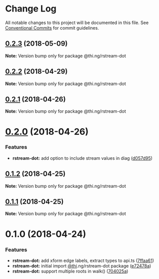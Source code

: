# Change Log

All notable changes to this project will be documented in this file.
See [Conventional Commits](https://conventionalcommits.org) for commit guidelines.

<a name="0.2.3"></a>
## [0.2.3](https://github.com/thi-ng/umbrella/compare/@thi.ng/rstream-dot@0.2.2...@thi.ng/rstream-dot@0.2.3) (2018-05-09)




**Note:** Version bump only for package @thi.ng/rstream-dot

<a name="0.2.2"></a>
## [0.2.2](https://github.com/thi-ng/umbrella/compare/@thi.ng/rstream-dot@0.2.1...@thi.ng/rstream-dot@0.2.2) (2018-04-29)




**Note:** Version bump only for package @thi.ng/rstream-dot

<a name="0.2.1"></a>
## [0.2.1](https://github.com/thi-ng/umbrella/compare/@thi.ng/rstream-dot@0.2.0...@thi.ng/rstream-dot@0.2.1) (2018-04-26)




**Note:** Version bump only for package @thi.ng/rstream-dot

<a name="0.2.0"></a>
# [0.2.0](https://github.com/thi-ng/umbrella/compare/@thi.ng/rstream-dot@0.1.2...@thi.ng/rstream-dot@0.2.0) (2018-04-26)


### Features

* **rstream-dot:** add option to include stream values in diag ([d057d95](https://github.com/thi-ng/umbrella/commit/d057d95))




<a name="0.1.2"></a>
## [0.1.2](https://github.com/thi-ng/umbrella/compare/@thi.ng/rstream-dot@0.1.1...@thi.ng/rstream-dot@0.1.2) (2018-04-25)




**Note:** Version bump only for package @thi.ng/rstream-dot

<a name="0.1.1"></a>
## [0.1.1](https://github.com/thi-ng/umbrella/compare/@thi.ng/rstream-dot@0.1.0...@thi.ng/rstream-dot@0.1.1) (2018-04-25)




**Note:** Version bump only for package @thi.ng/rstream-dot

<a name="0.1.0"></a>
# 0.1.0 (2018-04-24)


### Features

* **rstream-dot:** add xform edge labels, extract types to api.ts ([7ffaa61](https://github.com/thi-ng/umbrella/commit/7ffaa61))
* **rstream-dot:** initial import [@thi](https://github.com/thi).ng/rstream-dot package ([e72478a](https://github.com/thi-ng/umbrella/commit/e72478a))
* **rstream-dot:** support multiple roots in walk() ([704025a](https://github.com/thi-ng/umbrella/commit/704025a))
